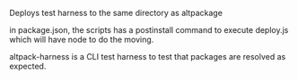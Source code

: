 Deploys test harness to the same directory as altpackage

in package.json, the scripts has a postinstall command to execute deploy.js which will have node to do the moving.

altpack-harness is a CLI test harness to test that packages are resolved as expected.
